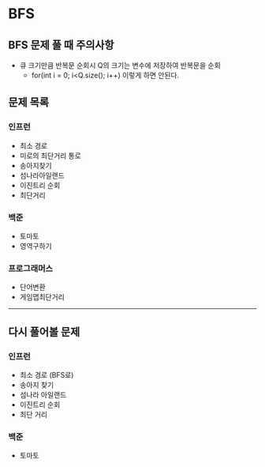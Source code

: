 # BFS

## BFS 문제 풀 때 주의사항
- 큐 크기만큼 반복문 순회시 Q의 크기는 변수에 저장하여 반복문을 순회
  - for(int i = 0; i<Q.size(); i++) 이렇게 하면 안된다.

## 문제 목록
### 인프런
- 최소 경로
- 미로의 최단거리 통로
- 송아지찾기
- 섬나라아일랜드
- 이진트리 순회
- 최단거리
### 백준
- 토마토
- 영역구하기
### 프로그래머스
- 단어변환
- 게임맵최단거리
---
## 다시 풀어볼 문제
### 인프런
- 최소 경로 (BFS로)
- 송아지 찾기
- 섬나라 아일랜드
- 이진트리 순회
- 최단 거리
### 백준
- 토마토

